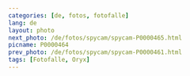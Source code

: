 ```yaml
---
categories: [de, fotos, fotofalle]
lang: de
layout: photo
next_photo: /de/fotos/spycam/spycam-P0000465.html
picname: P0000464
prev_photo: /de/fotos/spycam/spycam-P0000461.html
tags: [Fotofalle, Oryx]
---
```

